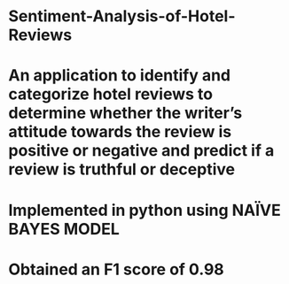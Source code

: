 # Sentiment-Analysis-of-Hotel-Reviews

# An application to identify and categorize hotel reviews to determine whether the writer’s attitude towards the review is positive or negative and predict if a review is truthful or deceptive
# Implemented in python using NAÏVE BAYES MODEL
# Obtained an F1 score of 0.98
